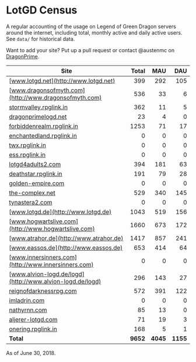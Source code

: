 # LotGD Census
A regular accounting of the usage on Legend of Green Dragon servers around the internet, including total, monthly active and daily active users. See `data/` for historical data.

Want to add your site? Put up a pull request or contact @austenmc on [DragonPrime](http://dragonprime.net).


Site | Total | MAU | DAU
--- | ---:| ---:| ---:
[www.lotgd.net](http://www.lotgd.net)|399|292|105
[www.dragonsofmyth.com](http://www.dragonsofmyth.com)|536|33|6
[stormvalley.rpglink.in](http://stormvalley.rpglink.in)|362|11|5
[dragonprimelogd.net](http://dragonprimelogd.net)|23|4|0
[forbiddenrealm.rpglink.in](http://forbiddenrealm.rpglink.in)|1253|71|17
[enchantedland.rpglink.in](http://enchantedland.rpglink.in)|0|0|0
[twx.rpglink.in](http://twx.rpglink.in)|0|0|0
[ess.rpglink.in](http://ess.rpglink.in)|0|0|0
[lotgd4adults2.com](http://lotgd4adults2.com)|394|181|63
[deathstar.rpglink.in](http://deathstar.rpglink.in)|191|79|28
[golden-empire.com](http://golden-empire.com)|0|0|0
[the-complex.net](http://the-complex.net)|529|340|145
[tynastera2.com](http://tynastera2.com)|0|0|0
[www.lotgd.de](http://www.lotgd.de)|1043|519|156
[www.hogwartslive.com](http://www.hogwartslive.com)|1660|673|172
[www.atrahor.de](http://www.atrahor.de)|1417|857|241
[www.eassos.de](http://www.eassos.de)|653|414|64
[www.innersinners.com](http://www.innersinners.com)|0|0|0
[www.alvion-logd.de/logd](http://www.alvion-logd.de/logd)|296|143|27
[reignofdarknessrpg.com](http://reignofdarknessrpg.com)|572|391|122
[imladrin.com](http://imladrin.com)|0|0|0
[nathyrnn.com](http://nathyrnn.com)|85|13|0
[aljerer-lotgd.com](http://aljerer-lotgd.com)|71|19|3
[onering.rpglink.in](http://onering.rpglink.in)|168|5|1
**Total**|**9652**|**4045**|**1155**

As of June 30, 2018.
